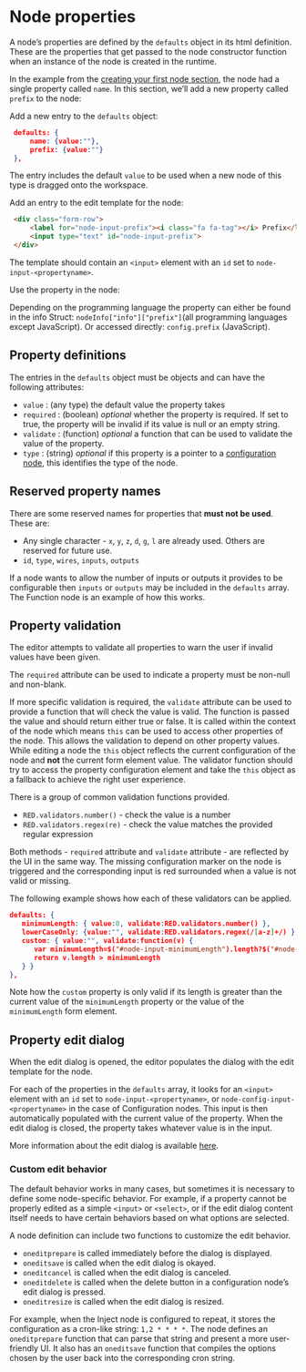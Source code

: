 # Node properties

A node’s properties are defined by the `defaults` object in its html definition. These are the properties that get passed to the node constructor function when an instance of the node is created in the runtime.

In the example from the [creating your first node section](first_node.md), the node had a single property called `name`. In this section, we’ll add a new property called `prefix` to the node:

Add a new entry to the `defaults` object:

```json
 defaults: {
     name: {value:""},
     prefix: {value:""}
 },
```

   

The entry includes the default `value` to be used when a new node of this type is dragged onto the workspace.

Add an entry to the edit template for the node:

```html
 <div class="form-row">
     <label for="node-input-prefix"><i class="fa fa-tag"></i> Prefix</label>
     <input type="text" id="node-input-prefix">
 </div>
```

The template should contain an `<input>` element with an `id` set to `node-input-<propertyname>`.

Use the property in the node:

Depending on the programming language the property can either be found in the info Struct: `nodeInfo["info"]["prefix"]`(all programming languages except JavaScript). Or accessed directly: `config.prefix` (JavaScript).


## Property definitions

The entries in the `defaults` object must be objects and can have the following attributes:

- `value` : (any type) the default value the property takes
- `required` : (boolean) *optional* whether the property is required. If set to true, the property will be invalid if its value is null or an empty string.
- `validate` : (function) *optional* a function that can be used to validate the value of the property.
- `type` : (string) *optional* if this property is a pointer to a [configuration node](configuration_nodes.md), this identifies the type of the node.

## Reserved property names

There are some reserved names for properties that **must not be used**. These are:

- Any single character - `x`, `y`, `z`, `d`, `g`, `l` are already used. Others are reserved for future use.
- `id`, `type`, `wires`, `inputs`, `outputs`

If a node wants to allow the number of inputs or outputs it provides to be configurable then `inputs` or `outputs` may be included in the `defaults` array. The Function node is an example of how this works.

## Property validation

The editor attempts to validate all properties to warn the user if invalid values have been given.

The `required` attribute can be used to indicate a property must be non-null and non-blank.

If more specific validation is required, the `validate` attribute can be used to provide a function that will check the value is valid. The function is passed the value and should return either true or false. It is called within the context of the node which means `this` can be used to access other properties of the node. This allows the validation to depend on other property values. While editing a node the `this` object reflects the current configuration of the node and **not** the current form element value. The validator function should try to access the property configuration element and take the `this` object as a fallback to achieve the right user experience.

There is a group of common validation functions provided.

- `RED.validators.number()` - check the value is a number
- `RED.validators.regex(re)` - check the value matches the provided regular expression

Both methods - `required` attribute and `validate` attribute - are reflected by the UI in the same way. The missing configuration marker on the node is triggered and the corresponding input is red surrounded when a value is not valid or missing.

The following example shows how each of these validators can be applied.

```json
defaults: {
   minimumLength: { value:0, validate:RED.validators.number() },
   lowerCaseOnly: {value:"", validate:RED.validators.regex(/[a-z]+/) },
   custom: { value:"", validate:function(v) {
      var minimumLength=$("#node-input-minimumLength").length?$("#node-input-minimumLength").val():this.minimumLength;
      return v.length > minimumLength
   } }
},
```

Note how the `custom` property is only valid if its length is greater than the current value of the `minimumLength` property or the value of the `minimumLength` form element.

## Property edit dialog

When the edit dialog is opened, the editor populates the dialog with the edit template for the node.

For each of the properties in the `defaults` array, it looks for an `<input>` element with an `id` set to `node-input-<propertyname>`, or `node-config-input-<propertyname>` in the case of Configuration nodes. This input is then automatically populated with the current value of the property. When the edit dialog is closed, the property takes whatever value is in the input.

More information about the edit dialog is available [here](node_edit_dialog.md).

### Custom edit behavior

The default behavior works in many cases, but sometimes it is necessary to define some node-specific behavior. For example, if a property cannot be properly edited as a simple `<input>` or `<select>`, or if the edit dialog content itself needs to have certain behaviors based on what options are selected.

A node definition can include two functions to customize the edit behavior.

- `oneditprepare` is called immediately before the dialog is displayed.
- `oneditsave` is called when the edit dialog is okayed.
- `oneditcancel` is called when the edit dialog is canceled.
- `oneditdelete` is called when the delete button in a configuration node’s edit dialog is pressed.
- `oneditresize` is called when the edit dialog is resized.

For example, when the Inject node is configured to repeat, it stores the configuration as a cron-like string: `1,2 * * * *`. The node defines an `oneditprepare` function that can parse that string and present a more user-friendly UI. It also has an `oneditsave` function that compiles the options chosen by the user back into the corresponding cron string.